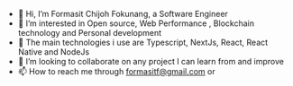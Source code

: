 - 👋 Hi, I’m Formasit Chijoh Fokunang, a Software Engineer
- 👀 I’m interested in Open source, Web Performance , Blockchain technology and Personal development 
- 🌱 The main technologies i use are Typescript, NextJs, React, React Native and NodeJs
- 💞️ I’m looking to collaborate on any project I can learn from and improve
- 📫 How to reach me through formasitf@gmail.com or 

<!---
Formasitchijoh/Formasitchijoh is a ✨ special ✨ repository because its `README.md` (this file) appears on your GitHub profile.
You can click the Preview link to take a look at your changes.
--->
